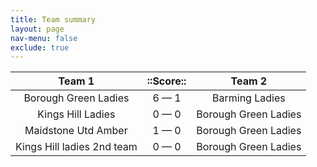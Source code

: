 ```yaml
---
title: Team summary
layout: page
nav-menu: false
exclude: true
---
```




|           Team 1           |  ::Score::  |        Team 2        |
|:--------------------------:|:-----------:|:--------------------:|
|    Borough Green Ladies    | 6 &mdash; 1 |    Barming Ladies    |
|     Kings Hill Ladies      | 0 &mdash; 0 | Borough Green Ladies |
|    Maidstone Utd Amber     | 1 &mdash; 0 | Borough Green Ladies |
| Kings Hill ladies 2nd team | 0 &mdash; 0 | Borough Green Ladies |

 <br /><br /><br />